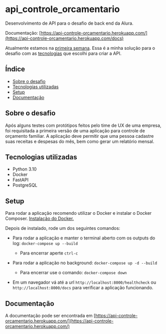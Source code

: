 # api_controle_orcamentario
Desenvolvimento de API para o desafio de back end da Alura.

Documentação: [https://api-controle-orcamentario.herokuapp.com/](https://api-controle-orcamentario.herokuapp.com/docs)

Atualmente estamos na [primeira semana](https://www.alura.com.br/challenges/back-end-4/semana-01-implementando-api-rest). Essa é a minha solução para o desafio com as [tecnologias](#tecnologias-utilizadas) que escolhi para criar a API.

## Índice
* [Sobre o desafio](#sobre-o-desafio)
* [Tecnologias utilizadas](#tecnologias-utilizadas)
* [Setup](#setup)
* [Documentação](#documentacao)

## Sobre o desafio
Após alguns testes com protótipos feitos pelo time de UX de uma empresa, foi requisitada a primeira versão de uma aplicação para controle de orçamento familiar. A aplicação deve permitir que uma pessoa cadastre suas receitas e despesas do mês, bem como gerar um relatório mensal.
	
## Tecnologias utilizadas
* Python 3.10
* Docker
* FastAPI
* PostgreSQL

## Setup
Para rodar a aplicação recomendo utilizar o Docker e instalar o Docker Composer. [Instalação do Docker.](https://docs.docker.com/get-docker/)

Depois de instalado, rode um dos seguintes comandos:

* Para rodar a aplicação e manter o terminal aberto com os outputs do log: `docker-compose up --build`
  * Para encerrar aperte `ctrl-c`

* Para rodar a aplicação no background: `docker-compose up -d --build`
  * Para encerrar use o comando: `docker-compose down`

* Em um navegador vá até a url `http://localhost:8000/healthcheck` ou `http://localhost:8000/docs` para verificar a aplicação funcionando.

## Documentação
A documentação pode ser encontrada em [https://api-controle-orcamentario.herokuapp.com/](https://api-controle-orcamentario.herokuapp.com/)
